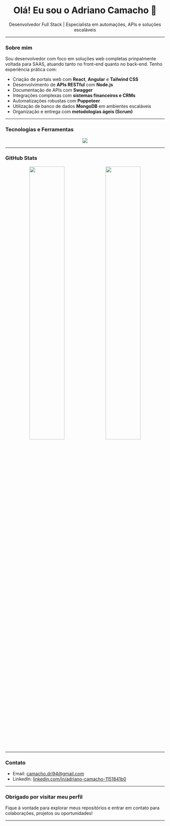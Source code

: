 <h1 align="center">Olá! Eu sou o Adriano Camacho 👋</h1>
<p align="center">Desenvolvedor Full Stack | Especialista em automações, APIs e soluções escaláveis</p>

---

###  Sobre mim

Sou desenvolvedor com foco em soluções web completas prinpalmente voltada para SAAS, atuando tanto no front-end quanto no back-end. Tenho experiência prática com:

- Criação de portais web com **React**, **Angular** e **Tailwind CSS**
- Desenvolvimento de **APIs RESTful** com **Node.js**
- Documentação de APIs com **Swagger**
- Integrações complexas com **sistemas financeiros e CRMs**
- Automatizações robustas com **Puppeteer**
- Utilização de banco de dados **MongoDB** em ambientes escaláveis
- Organização e entrega com **metodologias ágeis (Scrum)**

---

### Tecnologias e Ferramentas

<p align="center">
  <img src="https://skillicons.dev/icons?i=js,ts,nodejs,react,angular,html,css,tailwind,mongodb,git,github,docker,puppeteer,vite,flowbite" />
</p>

---

### GitHub Stats

<div align="center">  
  <img width="47%" src="https://github-readme-stats.vercel.app/api?username=adriano-camacho&theme=radical&show_icons=true&hide_border=true&count_private=true" />
  <img width="47%" src="https://github-readme-stats.vercel.app/api/top-langs/?username=adriano-camacho&theme=radical&show_icons=true&hide_border=true&layout=compact" />
</div>

---

###  Contato

- Email: [camacho.dri94@gmail.com](mailto:camacho.dri94@gmail.com)  
- LinkedIn: [linkedin.com/in/adriano-camacho-1151841b0](https://www.linkedin.com/in/adriano-camacho-1151841b0/)

---

### Obrigado por visitar meu perfil

Fique à vontade para explorar meus repositórios e entrar em contato para colaborações, projetos ou oportunidades!

---
